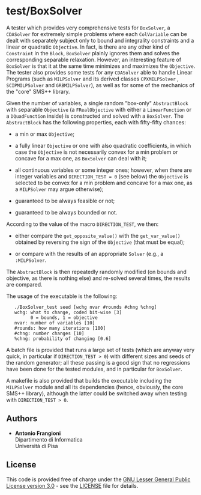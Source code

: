 # test/BoxSolver

A tester which provides very comprehensive tests for `BoxSolver`, a
`CDASolver` for extremely simple problems where each `ColVariable` can
be dealt with separately subject only to bound and integrality
constraints and a linear or quadratic `Objective`. In fact, is there are
any other kind of `Constraint` in the `Block`, `BoxSolver` plainly
ignores them and solves the corresponding separable relaxation. However,
an interesting feature of `BoxSolver` is that it at the same time
minimizes and maximizes the `Objective`. The tester also provides some
tests for any `CDASolver` able to handle Linear Programs (such as
`MILPSolver` and its derived classes `CPXMILPSolver` ,
`SCIPMILPSolver` and `GRBMILPSolver`), as well as for some of the mechanics
of the "core" SMS++ library.

Given the number of variables, a single random "box-only" `AbstractBlock`
with separable `Objective` (a `FRealObjective` with either a
`LinearFunction` or a `DQuadFunction` inside) is constructed and solved
with a `BoxSolver`. The `AbstractBlock` has the following properties,
each with fifty-fifty chances:

- a min or max `Objective`;

- a fully linear `Objective` or one with also quadratic coefficients,
  in which case the `Objective` is not necessarily convex for a min
  problem or concave for a max one, as `BoxSolver` can deal with it;

- all continuous variables or some integer ones; however, when there
  are integer variables and `DIRECTION_TEST = 0` (see below) the
  `Objective` is selected to be convex for a min problem and concave
  for a max one, as a  `MILPSolver` may argue otherwise);

- guaranteed to be always feasible or not;

- guaranteed to be always bounded or not.

According to the value of the macro `DIRECTION_TEST`, we then:

- either  compare the `get_opposite_value()` with the `get_var_value()`
  obtained by reversing the sign of the `Objective` (that must be equal);

- or compare with the results of an appropriate `Solver` (e.g.,
a `:MILPSolver`.

The `AbstractBlock` is then repeatedly randomly modified (on bounds and
objective, as there is nothing else) and re-solved several times,
the results are compared.

The usage of the executable is the following:

       ./BoxSolver_test seed [wchg nvar #rounds #chng %chng]
       wchg: what to change, coded bit-wise [3]
             0 = bounds, 1 = objective 
       nvar: number of variables [10]
       #rounds: how many iterations [100]
       #chng: number changes [10]
       %chng: probability of changing [0.6]

A batch file is provided that runs a large set of tests (which are anyway
very quick, in particular if `DIRECTION_TEST > 0`)  with different sizes
and seeds of the random generator; all these passing is a good sign that
no regressions have been done for the tested modules, and in particular
for `BoxSolver`.

A makefile is also provided that builds the executable including the
`MILPSolver` module and all its dependencies (hence, obviously, the core
SMS++ library), although the latter could be switched away when testing
with `DIRECTION_TEST > 0`.

## Authors

- **Antonio Frangioni**  
  Dipartimento di Informatica  
  Università di Pisa

## License

This code is provided free of charge under the [GNU Lesser General Public
License version 3.0](https://opensource.org/licenses/lgpl-3.0.html) -
see the [LICENSE](LICENSE) file for details.
